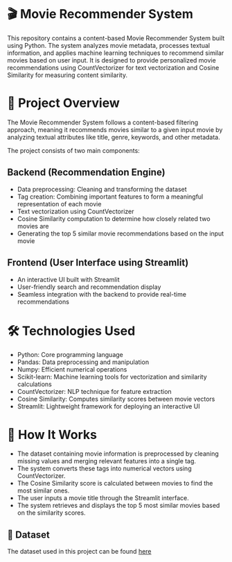 # 🎬 Movie Recommender System
This repository contains a content-based Movie Recommender System built using Python. The system analyzes movie metadata, processes textual information, and applies machine learning techniques to recommend similar movies based on user input. It is designed to provide personalized movie recommendations using CountVectorizer for text vectorization and Cosine Similarity for measuring content similarity.

# 📌 Project Overview
The Movie Recommender System follows a content-based filtering approach, meaning it recommends movies similar to a given input movie by analyzing textual attributes like title, genre, keywords, and other metadata.

The project consists of two main components:

## Backend (Recommendation Engine)

- Data preprocessing: Cleaning and transforming the dataset
- Tag creation: Combining important features to form a meaningful representation of each movie
- Text vectorization using CountVectorizer
- Cosine Similarity computation to determine how closely related two movies are
- Generating the top 5 similar movie recommendations based on the input movie

## Frontend (User Interface using Streamlit)

- An interactive UI built with Streamlit
- User-friendly search and recommendation display
- Seamless integration with the backend to provide real-time recommendations

# 🛠️ Technologies Used
- Python: Core programming language
- Pandas: Data preprocessing and manipulation
- Numpy: Efficient numerical operations
- Scikit-learn: Machine learning tools for vectorization and similarity calculations
- CountVectorizer: NLP technique for feature extraction
- Cosine Similarity: Computes similarity scores between movie vectors
- Streamlit: Lightweight framework for deploying an interactive UI

# 🎯 How It Works
- The dataset containing movie information is preprocessed by cleaning missing values and merging relevant features into a single tag.
- The system converts these tags into numerical vectors using CountVectorizer.
- The Cosine Similarity score is calculated between movies to find the most similar ones.
- The user inputs a movie title through the Streamlit interface.
- The system retrieves and displays the top 5 most similar movies based on the similarity scores.


## 📂 Dataset  


The dataset used in this project can be found [here](https://www.kaggle.com/datasets/tmdb/tmdb-movie-metadata)
